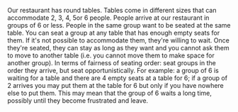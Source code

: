 Our restaurant has round tables.
Tables come in different sizes that can accommodate 2, 3, 4, 5or 6 people.
People arrive at our restaurant in groups of 6 or less.
People in the same group want to be seated at the same table.
You can seat a group at any table that has enough empty seats for them.
If it's not possible to accommodate them, they're willing to wait. Once they're seated, they can stay as long as they want and you cannot ask them to move to another table (i.e. you cannot move them to make space for another group).
In terms of fairness of seating order: seat groups in the order they arrive, but seat opportunistically. For example: a group of 6 is waiting for a table and there are 4 empty seats at a table for 6; if a group of 2 arrives you may put them at the table for 6 but only if you have nowhere else to put them. This may mean that the group of 6 waits a long time, possibly until they become frustrated and leave.
